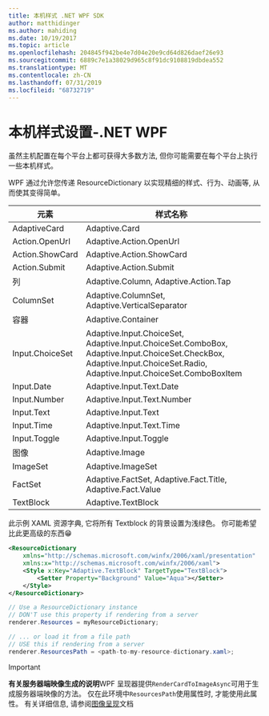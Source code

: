 ```yaml
---
title: 本机样式 .NET WPF SDK
author: matthidinger
ms.author: mahiding
ms.date: 10/19/2017
ms.topic: article
ms.openlocfilehash: 204845f942be4e7d04e20e9cd64d826daef26e93
ms.sourcegitcommit: 6889c7e1a38029d965c8f91dc9108819dbdea552
ms.translationtype: MT
ms.contentlocale: zh-CN
ms.lasthandoff: 07/31/2019
ms.locfileid: "68732719"
---
```

# <a name="native-styling---net-wpf"></a>本机样式设置-.NET WPF

虽然主机配置在每个平台上都可获得大多数方法, 但你可能需要在每个平台上执行一些本机样式。 

WPF 通过允许您传递 ResourceDictionary 以实现精细的样式、行为、动画等, 从而使其变得简单。

| 元素 | 样式名称 |
|---|---|
| AdaptiveCard | Adaptive.Card| 
| Action.OpenUrl  | Adaptive.Action.OpenUrl  |
| Action.ShowCard | Adaptive.Action.ShowCard |
| Action.Submit  | Adaptive.Action.Submit  |
| 列 | Adaptive.Column, Adaptive.Action.Tap |
| ColumnSet | Adaptive.ColumnSet, Adaptive.VerticalSeparator |
| 容器 | Adaptive.Container|
| Input.ChoiceSet | Adaptive.Input.ChoiceSet,  Adaptive.Input.ChoiceSet.ComboBox, Adaptive.Input.ChoiceSet.CheckBox,  Adaptive.Input.ChoiceSet.Radio,  Adaptive.Input.ChoiceSet.ComboBoxItem |
| Input.Date | Adaptive.Input.Text.Date
| Input.Number | Adaptive.Input.Text.Number |
| Input.Text | Adaptive.Input.Text |
| Input.Time | Adaptive.Input.Text.Time |
| Input.Toggle| Adaptive.Input.Toggle|
| 图像  | Adaptive.Image |
| ImageSet  | Adaptive.ImageSet |
| FactSet | Adaptive.FactSet, Adaptive.Fact.Title, Adaptive.Fact.Value |
| TextBlock  | Adaptive.TextBlock |

此示例 XAML 资源字典, 它将所有 Textblock 的背景设置为浅绿色。 你可能希望比此更高级的东西😁

```xml
<ResourceDictionary
    xmlns="http://schemas.microsoft.com/winfx/2006/xaml/presentation" 
    xmlns:x="http://schemas.microsoft.com/winfx/2006/xaml">
    <Style x:Key="Adaptive.TextBlock" TargetType="TextBlock">
        <Setter Property="Background" Value="Aqua"></Setter>
    </Style>
</ResourceDictionary>
```
```csharp
// Use a ResourceDictionary instance
// DON'T use this property if rendering from a server
renderer.Resources = myResourceDictionary;

// ... or load it from a file path
// USE this if rendering from a server
renderer.ResourcesPath = <path-to-my-resource-dictionary.xaml>;
```

> [!IMPORTANT]
> **有关服务器端映像生成的说明**WPF 呈现器提供`RenderCardToImageAsync`可用于生成服务器端映像的方法。 仅在此环境中`ResourcesPath`使用属性时, 才能使用此属性。 有关详细信息, 请参阅[图像呈现](../net-image/getting-started.md)文档